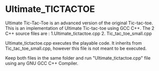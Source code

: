 # Ultimate_TICTACTOE
Ultimate Tic-Tac-Toe is an advanced version of the original  Tic-tac-toe. This is an implementation of Ultimate Tic-tac-toe  using  GCC C++. 
The 2 C++ source files are :
1.Ultimate_tictactoe.cpp 
2. Tic_tac_toe_small.cpp

Ultimate_tictactoe.cpp executes the playable code. 
It inherits from Tic_tac_toe_small.cpp, however this file is not meant to be executed.

Keep both files in the same folder and run "Ultimate_tictactoe.cpp" file  using any GNU GCC C++ Compiler.


